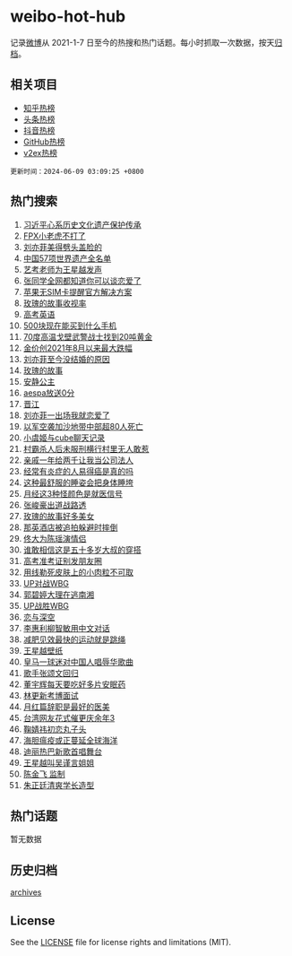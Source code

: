 # weibo-hot-hub

记录[微博](https://www.weibo.com)从 2021-1-7 日至今的热搜和热门话题。每小时抓取一次数据，按天[归档](archives)。

## 相关项目

- [知乎热榜](https://github.com/lonnyzhang423/zhihu-hot-hub)
- [头条热榜](https://github.com/lonnyzhang423/toutiao-hot-hub)
- [抖音热榜](https://github.com/lonnyzhang423/douyin-hot-hub)
- [GitHub热榜](https://github.com/lonnyzhang423/github-hot-hub)
- [v2ex热榜](https://github.com/lonnyzhang423/v2ex-hot-hub)


`更新时间：2024-06-09 03:09:25 +0800`

## 热门搜索

1. [习近平心系历史文化遗产保护传承](https://m.weibo.cn/search?containerid=100103type%3D1%26t%3D10%26q%3D%23%E4%B9%A0%E8%BF%91%E5%B9%B3%E5%BF%83%E7%B3%BB%E5%8E%86%E5%8F%B2%E6%96%87%E5%8C%96%E9%81%97%E4%BA%A7%E4%BF%9D%E6%8A%A4%E4%BC%A0%E6%89%BF%23&stream_entry_id=51&isnewpage=1&extparam=seat%3D1%26filter_type%3Drealtimehot%26cate%3D10103%26q%3D%2523%25E4%25B9%25A0%25E8%25BF%2591%25E5%25B9%25B3%25E5%25BF%2583%25E7%25B3%25BB%25E5%258E%2586%25E5%258F%25B2%25E6%2596%2587%25E5%258C%2596%25E9%2581%2597%25E4%25BA%25A7%25E4%25BF%259D%25E6%258A%25A4%25E4%25BC%25A0%25E6%2589%25BF%2523%26pos%3D0%26dgr%3D0%26stream_entry_id%3D51%26c_type%3D51%26display_time%3D1717873764%26pre_seqid%3D1717873764708017666166)
1. [FPX小老虎不打了](https://m.weibo.cn/search?containerid=100103type%3D1%26t%3D10%26q%3D%23FPX%E5%B0%8F%E8%80%81%E8%99%8E%E4%B8%8D%E6%89%93%E4%BA%86%23&stream_entry_id=31&isnewpage=1&extparam=seat%3D1%26flag%3D0%26filter_type%3Drealtimehot%26lcate%3D5001%26c_type%3D31%26pos%3D0%26cate%3D5001%26q%3D%2523FPX%25E5%25B0%258F%25E8%2580%2581%25E8%2599%258E%25E4%25B8%258D%25E6%2589%2593%25E4%25BA%2586%2523%26dgr%3D0%26stream_entry_id%3D31%26band_rank%3D1%26realpos%3D1%26display_time%3D1717873764%26pre_seqid%3D1717873764708017666166)
1. [刘亦菲美得劈头盖脸的](https://m.weibo.cn/search?containerid=100103type%3D1%26t%3D10%26q%3D%23%E5%88%98%E4%BA%A6%E8%8F%B2%E7%BE%8E%E5%BE%97%E5%8A%88%E5%A4%B4%E7%9B%96%E8%84%B8%E7%9A%84%23&stream_entry_id=31&isnewpage=1&extparam=seat%3D1%26flag%3D2%26filter_type%3Drealtimehot%26lcate%3D5001%26c_type%3D31%26pos%3D1%26cate%3D5001%26q%3D%2523%25E5%2588%2598%25E4%25BA%25A6%25E8%258F%25B2%25E7%25BE%258E%25E5%25BE%2597%25E5%258A%2588%25E5%25A4%25B4%25E7%259B%2596%25E8%2584%25B8%25E7%259A%2584%2523%26dgr%3D0%26stream_entry_id%3D31%26band_rank%3D2%26realpos%3D2%26display_time%3D1717873764%26pre_seqid%3D1717873764708017666166)
1. [中国57项世界遗产全名单](https://m.weibo.cn/search?containerid=100103type%3D1%26t%3D10%26q%3D%23%E4%B8%AD%E5%9B%BD57%E9%A1%B9%E4%B8%96%E7%95%8C%E9%81%97%E4%BA%A7%E5%85%A8%E5%90%8D%E5%8D%95%23&stream_entry_id=31&isnewpage=1&extparam=seat%3D1%26flag%3D0%26filter_type%3Drealtimehot%26lcate%3D5001%26c_type%3D31%26pos%3D2%26cate%3D5001%26q%3D%2523%25E4%25B8%25AD%25E5%259B%25BD57%25E9%25A1%25B9%25E4%25B8%2596%25E7%2595%258C%25E9%2581%2597%25E4%25BA%25A7%25E5%2585%25A8%25E5%2590%258D%25E5%258D%2595%2523%26dgr%3D0%26stream_entry_id%3D31%26band_rank%3D3%26realpos%3D3%26display_time%3D1717873764%26pre_seqid%3D1717873764708017666166)
1. [艺考老师为王星越发声](https://m.weibo.cn/search?containerid=100103type%3D1%26t%3D10%26q%3D%23%E8%89%BA%E8%80%83%E8%80%81%E5%B8%88%E4%B8%BA%E7%8E%8B%E6%98%9F%E8%B6%8A%E5%8F%91%E5%A3%B0%23&stream_entry_id=31&isnewpage=1&extparam=seat%3D1%26flag%3D2%26filter_type%3Drealtimehot%26lcate%3D5001%26c_type%3D31%26pos%3D3%26cate%3D5001%26q%3D%2523%25E8%2589%25BA%25E8%2580%2583%25E8%2580%2581%25E5%25B8%2588%25E4%25B8%25BA%25E7%258E%258B%25E6%2598%259F%25E8%25B6%258A%25E5%258F%2591%25E5%25A3%25B0%2523%26dgr%3D0%26stream_entry_id%3D31%26band_rank%3D4%26realpos%3D4%26display_time%3D1717873764%26pre_seqid%3D1717873764708017666166)
1. [张同学全网都知道你可以谈恋爱了](https://m.weibo.cn/search?containerid=100103type%3D1%26t%3D10%26q%3D%23%E5%BC%A0%E5%90%8C%E5%AD%A6%E5%85%A8%E7%BD%91%E9%83%BD%E7%9F%A5%E9%81%93%E4%BD%A0%E5%8F%AF%E4%BB%A5%E8%B0%88%E6%81%8B%E7%88%B1%E4%BA%86%23&stream_entry_id=31&isnewpage=1&extparam=seat%3D1%26flag%3D2%26filter_type%3Drealtimehot%26lcate%3D5001%26c_type%3D31%26pos%3D4%26cate%3D5001%26q%3D%2523%25E5%25BC%25A0%25E5%2590%258C%25E5%25AD%25A6%25E5%2585%25A8%25E7%25BD%2591%25E9%2583%25BD%25E7%259F%25A5%25E9%2581%2593%25E4%25BD%25A0%25E5%258F%25AF%25E4%25BB%25A5%25E8%25B0%2588%25E6%2581%258B%25E7%2588%25B1%25E4%25BA%2586%2523%26dgr%3D0%26stream_entry_id%3D31%26band_rank%3D5%26realpos%3D5%26display_time%3D1717873764%26pre_seqid%3D1717873764708017666166)
1. [苹果无SIM卡提醒官方解决方案](https://m.weibo.cn/search?containerid=100103type%3D1%26t%3D10%26q%3D%23%E8%8B%B9%E6%9E%9C%E6%97%A0SIM%E5%8D%A1%E6%8F%90%E9%86%92%E5%AE%98%E6%96%B9%E8%A7%A3%E5%86%B3%E6%96%B9%E6%A1%88%23&stream_entry_id=31&isnewpage=1&extparam=seat%3D1%26flag%3D2%26filter_type%3Drealtimehot%26lcate%3D5001%26c_type%3D31%26pos%3D5%26cate%3D5001%26q%3D%2523%25E8%258B%25B9%25E6%259E%259C%25E6%2597%25A0SIM%25E5%258D%25A1%25E6%258F%2590%25E9%2586%2592%25E5%25AE%2598%25E6%2596%25B9%25E8%25A7%25A3%25E5%2586%25B3%25E6%2596%25B9%25E6%25A1%2588%2523%26dgr%3D0%26stream_entry_id%3D31%26band_rank%3D6%26realpos%3D6%26display_time%3D1717873764%26pre_seqid%3D1717873764708017666166)
1. [玫瑰的故事收视率](https://m.weibo.cn/search?containerid=100103type%3D1%26t%3D10%26q%3D%23%E7%8E%AB%E7%91%B0%E7%9A%84%E6%95%85%E4%BA%8B%E6%94%B6%E8%A7%86%E7%8E%87%23&stream_entry_id=31&isnewpage=1&extparam=seat%3D1%26flag%3D2%26filter_type%3Drealtimehot%26lcate%3D5001%26c_type%3D31%26pos%3D6%26cate%3D5001%26q%3D%2523%25E7%258E%25AB%25E7%2591%25B0%25E7%259A%2584%25E6%2595%2585%25E4%25BA%258B%25E6%2594%25B6%25E8%25A7%2586%25E7%258E%2587%2523%26dgr%3D0%26stream_entry_id%3D31%26band_rank%3D7%26realpos%3D7%26display_time%3D1717873764%26pre_seqid%3D1717873764708017666166)
1. [高考英语](https://m.weibo.cn/search?containerid=100103type%3D1%26t%3D10%26q%3D%E9%AB%98%E8%80%83%E8%8B%B1%E8%AF%AD&stream_entry_id=31&isnewpage=1&extparam=seat%3D1%26flag%3D16%26filter_type%3Drealtimehot%26lcate%3D5001%26c_type%3D31%26pos%3D7%26cate%3D5001%26q%3D%25E9%25AB%2598%25E8%2580%2583%25E8%258B%25B1%25E8%25AF%25AD%26dgr%3D0%26stream_entry_id%3D31%26band_rank%3D8%26realpos%3D8%26display_time%3D1717873764%26pre_seqid%3D1717873764708017666166)
1. [500块现在能买到什么手机](https://m.weibo.cn/search?containerid=100103type%3D1%26t%3D10%26q%3D%23500%E5%9D%97%E7%8E%B0%E5%9C%A8%E8%83%BD%E4%B9%B0%E5%88%B0%E4%BB%80%E4%B9%88%E6%89%8B%E6%9C%BA%23&stream_entry_id=31&isnewpage=1&extparam=seat%3D1%26flag%3D1%26filter_type%3Drealtimehot%26lcate%3D5001%26c_type%3D31%26pos%3D8%26cate%3D5001%26q%3D%2523500%25E5%259D%2597%25E7%258E%25B0%25E5%259C%25A8%25E8%2583%25BD%25E4%25B9%25B0%25E5%2588%25B0%25E4%25BB%2580%25E4%25B9%2588%25E6%2589%258B%25E6%259C%25BA%2523%26dgr%3D0%26stream_entry_id%3D31%26band_rank%3D9%26realpos%3D9%26display_time%3D1717873764%26pre_seqid%3D1717873764708017666166)
1. [70度高温戈壁武警战士找到20吨黄金](https://m.weibo.cn/search?containerid=100103type%3D1%26t%3D10%26q%3D%2370%E5%BA%A6%E9%AB%98%E6%B8%A9%E6%88%88%E5%A3%81%E6%AD%A6%E8%AD%A6%E6%88%98%E5%A3%AB%E6%89%BE%E5%88%B020%E5%90%A8%E9%BB%84%E9%87%91%23&stream_entry_id=31&isnewpage=1&extparam=seat%3D1%26flag%3D32768%26filter_type%3Drealtimehot%26lcate%3D5001%26c_type%3D31%26pos%3D9%26cate%3D5001%26q%3D%252370%25E5%25BA%25A6%25E9%25AB%2598%25E6%25B8%25A9%25E6%2588%2588%25E5%25A3%2581%25E6%25AD%25A6%25E8%25AD%25A6%25E6%2588%2598%25E5%25A3%25AB%25E6%2589%25BE%25E5%2588%25B020%25E5%2590%25A8%25E9%25BB%2584%25E9%2587%2591%2523%26dgr%3D0%26stream_entry_id%3D31%26band_rank%3D10%26realpos%3D10%26display_time%3D1717873764%26pre_seqid%3D1717873764708017666166)
1. [金价创2021年8月以来最大跌幅](https://m.weibo.cn/search?containerid=100103type%3D1%26t%3D10%26q%3D%23%E9%87%91%E4%BB%B7%E5%88%9B2021%E5%B9%B48%E6%9C%88%E4%BB%A5%E6%9D%A5%E6%9C%80%E5%A4%A7%E8%B7%8C%E5%B9%85%23&stream_entry_id=31&isnewpage=1&extparam=seat%3D1%26flag%3D2%26filter_type%3Drealtimehot%26lcate%3D5001%26c_type%3D31%26pos%3D10%26cate%3D5001%26q%3D%2523%25E9%2587%2591%25E4%25BB%25B7%25E5%2588%259B2021%25E5%25B9%25B48%25E6%259C%2588%25E4%25BB%25A5%25E6%259D%25A5%25E6%259C%2580%25E5%25A4%25A7%25E8%25B7%258C%25E5%25B9%2585%2523%26dgr%3D0%26stream_entry_id%3D31%26band_rank%3D11%26realpos%3D11%26display_time%3D1717873764%26pre_seqid%3D1717873764708017666166)
1. [刘亦菲至今没结婚的原因](https://m.weibo.cn/search?containerid=100103type%3D1%26t%3D10%26q%3D%23%E5%88%98%E4%BA%A6%E8%8F%B2%E8%87%B3%E4%BB%8A%E6%B2%A1%E7%BB%93%E5%A9%9A%E7%9A%84%E5%8E%9F%E5%9B%A0%23&stream_entry_id=31&isnewpage=1&extparam=seat%3D1%26flag%3D2%26filter_type%3Drealtimehot%26lcate%3D5001%26c_type%3D31%26pos%3D11%26cate%3D5001%26q%3D%2523%25E5%2588%2598%25E4%25BA%25A6%25E8%258F%25B2%25E8%2587%25B3%25E4%25BB%258A%25E6%25B2%25A1%25E7%25BB%2593%25E5%25A9%259A%25E7%259A%2584%25E5%258E%259F%25E5%259B%25A0%2523%26dgr%3D0%26stream_entry_id%3D31%26band_rank%3D12%26realpos%3D12%26display_time%3D1717873764%26pre_seqid%3D1717873764708017666166)
1. [玫瑰的故事](https://m.weibo.cn/search?containerid=100103type%3D1%26t%3D10%26q%3D%E7%8E%AB%E7%91%B0%E7%9A%84%E6%95%85%E4%BA%8B&stream_entry_id=31&isnewpage=1&extparam=seat%3D1%26flag%3D0%26filter_type%3Drealtimehot%26lcate%3D5001%26c_type%3D31%26pos%3D12%26cate%3D5001%26q%3D%25E7%258E%25AB%25E7%2591%25B0%25E7%259A%2584%25E6%2595%2585%25E4%25BA%258B%26dgr%3D0%26stream_entry_id%3D31%26band_rank%3D13%26realpos%3D13%26display_time%3D1717873764%26pre_seqid%3D1717873764708017666166)
1. [安静公主](https://m.weibo.cn/search?containerid=100103type%3D1%26t%3D10%26q%3D%E5%AE%89%E9%9D%99%E5%85%AC%E4%B8%BB&stream_entry_id=31&isnewpage=1&extparam=seat%3D1%26flag%3D2%26filter_type%3Drealtimehot%26lcate%3D5001%26c_type%3D31%26pos%3D13%26cate%3D5001%26q%3D%25E5%25AE%2589%25E9%259D%2599%25E5%2585%25AC%25E4%25B8%25BB%26dgr%3D0%26stream_entry_id%3D31%26band_rank%3D14%26realpos%3D14%26display_time%3D1717873764%26pre_seqid%3D1717873764708017666166)
1. [aespa放送0分](https://m.weibo.cn/search?containerid=100103type%3D1%26t%3D10%26q%3Daespa%E6%94%BE%E9%80%810%E5%88%86&stream_entry_id=31&isnewpage=1&extparam=seat%3D1%26flag%3D0%26filter_type%3Drealtimehot%26lcate%3D5001%26c_type%3D31%26pos%3D14%26cate%3D5001%26q%3Daespa%25E6%2594%25BE%25E9%2580%25810%25E5%2588%2586%26dgr%3D0%26stream_entry_id%3D31%26band_rank%3D15%26realpos%3D15%26display_time%3D1717873764%26pre_seqid%3D1717873764708017666166)
1. [晋江](https://m.weibo.cn/search?containerid=100103type%3D1%26t%3D10%26q%3D%E6%99%8B%E6%B1%9F&stream_entry_id=31&isnewpage=1&extparam=seat%3D1%26flag%3D0%26filter_type%3Drealtimehot%26lcate%3D5001%26c_type%3D31%26pos%3D15%26cate%3D5001%26q%3D%25E6%2599%258B%25E6%25B1%259F%26dgr%3D0%26stream_entry_id%3D31%26band_rank%3D16%26realpos%3D16%26display_time%3D1717873764%26pre_seqid%3D1717873764708017666166)
1. [刘亦菲一出场我就恋爱了](https://m.weibo.cn/search?containerid=100103type%3D1%26t%3D10%26q%3D%23%E5%88%98%E4%BA%A6%E8%8F%B2%E4%B8%80%E5%87%BA%E5%9C%BA%E6%88%91%E5%B0%B1%E6%81%8B%E7%88%B1%E4%BA%86%23&stream_entry_id=31&isnewpage=1&extparam=seat%3D1%26flag%3D0%26filter_type%3Drealtimehot%26lcate%3D5001%26c_type%3D31%26pos%3D16%26cate%3D5001%26q%3D%2523%25E5%2588%2598%25E4%25BA%25A6%25E8%258F%25B2%25E4%25B8%2580%25E5%2587%25BA%25E5%259C%25BA%25E6%2588%2591%25E5%25B0%25B1%25E6%2581%258B%25E7%2588%25B1%25E4%25BA%2586%2523%26dgr%3D0%26stream_entry_id%3D31%26band_rank%3D17%26realpos%3D17%26display_time%3D1717873764%26pre_seqid%3D1717873764708017666166)
1. [以军空袭加沙地带中部超80人死亡](https://m.weibo.cn/search?containerid=100103type%3D1%26t%3D10%26q%3D%23%E4%BB%A5%E5%86%9B%E7%A9%BA%E8%A2%AD%E5%8A%A0%E6%B2%99%E5%9C%B0%E5%B8%A6%E4%B8%AD%E9%83%A8%E8%B6%8580%E4%BA%BA%E6%AD%BB%E4%BA%A1%23&stream_entry_id=31&isnewpage=1&extparam=seat%3D1%26flag%3D0%26filter_type%3Drealtimehot%26lcate%3D5001%26c_type%3D31%26pos%3D17%26cate%3D5001%26q%3D%2523%25E4%25BB%25A5%25E5%2586%259B%25E7%25A9%25BA%25E8%25A2%25AD%25E5%258A%25A0%25E6%25B2%2599%25E5%259C%25B0%25E5%25B8%25A6%25E4%25B8%25AD%25E9%2583%25A8%25E8%25B6%258580%25E4%25BA%25BA%25E6%25AD%25BB%25E4%25BA%25A1%2523%26dgr%3D0%26stream_entry_id%3D31%26band_rank%3D18%26realpos%3D18%26display_time%3D1717873764%26pre_seqid%3D1717873764708017666166)
1. [小虞姬与cube聊天记录](https://m.weibo.cn/search?containerid=100103type%3D1%26t%3D10%26q%3D%23%E5%B0%8F%E8%99%9E%E5%A7%AC%E4%B8%8Ecube%E8%81%8A%E5%A4%A9%E8%AE%B0%E5%BD%95%23&stream_entry_id=31&isnewpage=1&extparam=seat%3D1%26flag%3D0%26filter_type%3Drealtimehot%26lcate%3D5001%26c_type%3D31%26pos%3D18%26cate%3D5001%26q%3D%2523%25E5%25B0%258F%25E8%2599%259E%25E5%25A7%25AC%25E4%25B8%258Ecube%25E8%2581%258A%25E5%25A4%25A9%25E8%25AE%25B0%25E5%25BD%2595%2523%26dgr%3D0%26stream_entry_id%3D31%26band_rank%3D19%26realpos%3D19%26display_time%3D1717873764%26pre_seqid%3D1717873764708017666166)
1. [村霸杀人后未服刑横行村里无人敢惹](https://m.weibo.cn/search?containerid=100103type%3D1%26t%3D10%26q%3D%23%E6%9D%91%E9%9C%B8%E6%9D%80%E4%BA%BA%E5%90%8E%E6%9C%AA%E6%9C%8D%E5%88%91%E6%A8%AA%E8%A1%8C%E6%9D%91%E9%87%8C%E6%97%A0%E4%BA%BA%E6%95%A2%E6%83%B9%23&stream_entry_id=31&isnewpage=1&extparam=seat%3D1%26flag%3D0%26filter_type%3Drealtimehot%26lcate%3D5001%26c_type%3D31%26pos%3D19%26cate%3D5001%26q%3D%2523%25E6%259D%2591%25E9%259C%25B8%25E6%259D%2580%25E4%25BA%25BA%25E5%2590%258E%25E6%259C%25AA%25E6%259C%258D%25E5%2588%2591%25E6%25A8%25AA%25E8%25A1%258C%25E6%259D%2591%25E9%2587%258C%25E6%2597%25A0%25E4%25BA%25BA%25E6%2595%25A2%25E6%2583%25B9%2523%26dgr%3D0%26stream_entry_id%3D31%26band_rank%3D20%26realpos%3D20%26display_time%3D1717873764%26pre_seqid%3D1717873764708017666166)
1. [亲戚一年给两千让我当公司法人](https://m.weibo.cn/search?containerid=100103type%3D1%26t%3D10%26q%3D%23%E4%BA%B2%E6%88%9A%E4%B8%80%E5%B9%B4%E7%BB%99%E4%B8%A4%E5%8D%83%E8%AE%A9%E6%88%91%E5%BD%93%E5%85%AC%E5%8F%B8%E6%B3%95%E4%BA%BA%23&stream_entry_id=31&isnewpage=1&extparam=seat%3D1%26flag%3D0%26filter_type%3Drealtimehot%26lcate%3D5001%26c_type%3D31%26pos%3D20%26cate%3D5001%26q%3D%2523%25E4%25BA%25B2%25E6%2588%259A%25E4%25B8%2580%25E5%25B9%25B4%25E7%25BB%2599%25E4%25B8%25A4%25E5%258D%2583%25E8%25AE%25A9%25E6%2588%2591%25E5%25BD%2593%25E5%2585%25AC%25E5%258F%25B8%25E6%25B3%2595%25E4%25BA%25BA%2523%26dgr%3D0%26stream_entry_id%3D31%26band_rank%3D21%26realpos%3D21%26display_time%3D1717873764%26pre_seqid%3D1717873764708017666166)
1. [经常有炎症的人易得癌是真的吗](https://m.weibo.cn/search?containerid=100103type%3D1%26t%3D10%26q%3D%23%E7%BB%8F%E5%B8%B8%E6%9C%89%E7%82%8E%E7%97%87%E7%9A%84%E4%BA%BA%E6%98%93%E5%BE%97%E7%99%8C%E6%98%AF%E7%9C%9F%E7%9A%84%E5%90%97%23&stream_entry_id=31&isnewpage=1&extparam=seat%3D1%26flag%3D0%26filter_type%3Drealtimehot%26lcate%3D5001%26c_type%3D31%26pos%3D21%26cate%3D5001%26q%3D%2523%25E7%25BB%258F%25E5%25B8%25B8%25E6%259C%2589%25E7%2582%258E%25E7%2597%2587%25E7%259A%2584%25E4%25BA%25BA%25E6%2598%2593%25E5%25BE%2597%25E7%2599%258C%25E6%2598%25AF%25E7%259C%259F%25E7%259A%2584%25E5%2590%2597%2523%26dgr%3D0%26stream_entry_id%3D31%26band_rank%3D22%26realpos%3D22%26display_time%3D1717873764%26pre_seqid%3D1717873764708017666166)
1. [这种最舒服的睡姿会把身体睡垮](https://m.weibo.cn/search?containerid=100103type%3D1%26t%3D10%26q%3D%23%E8%BF%99%E7%A7%8D%E6%9C%80%E8%88%92%E6%9C%8D%E7%9A%84%E7%9D%A1%E5%A7%BF%E4%BC%9A%E6%8A%8A%E8%BA%AB%E4%BD%93%E7%9D%A1%E5%9E%AE%23&stream_entry_id=31&isnewpage=1&extparam=seat%3D1%26flag%3D0%26filter_type%3Drealtimehot%26lcate%3D5001%26c_type%3D31%26pos%3D22%26cate%3D5001%26q%3D%2523%25E8%25BF%2599%25E7%25A7%258D%25E6%259C%2580%25E8%2588%2592%25E6%259C%258D%25E7%259A%2584%25E7%259D%25A1%25E5%25A7%25BF%25E4%25BC%259A%25E6%258A%258A%25E8%25BA%25AB%25E4%25BD%2593%25E7%259D%25A1%25E5%259E%25AE%2523%26dgr%3D0%26stream_entry_id%3D31%26band_rank%3D23%26realpos%3D23%26display_time%3D1717873764%26pre_seqid%3D1717873764708017666166)
1. [月经这3种怪颜色是就医信号](https://m.weibo.cn/search?containerid=100103type%3D1%26t%3D10%26q%3D%23%E6%9C%88%E7%BB%8F%E8%BF%993%E7%A7%8D%E6%80%AA%E9%A2%9C%E8%89%B2%E6%98%AF%E5%B0%B1%E5%8C%BB%E4%BF%A1%E5%8F%B7%23&stream_entry_id=31&isnewpage=1&extparam=seat%3D1%26flag%3D0%26filter_type%3Drealtimehot%26lcate%3D5001%26c_type%3D31%26pos%3D23%26cate%3D5001%26q%3D%2523%25E6%259C%2588%25E7%25BB%258F%25E8%25BF%25993%25E7%25A7%258D%25E6%2580%25AA%25E9%25A2%259C%25E8%2589%25B2%25E6%2598%25AF%25E5%25B0%25B1%25E5%258C%25BB%25E4%25BF%25A1%25E5%258F%25B7%2523%26dgr%3D0%26stream_entry_id%3D31%26band_rank%3D24%26realpos%3D24%26display_time%3D1717873764%26pre_seqid%3D1717873764708017666166)
1. [张峻豪出道战路透](https://m.weibo.cn/search?containerid=100103type%3D1%26t%3D10%26q%3D%23%E5%BC%A0%E5%B3%BB%E8%B1%AA%E5%87%BA%E9%81%93%E6%88%98%E8%B7%AF%E9%80%8F%23&stream_entry_id=31&isnewpage=1&extparam=seat%3D1%26flag%3D0%26filter_type%3Drealtimehot%26lcate%3D5001%26c_type%3D31%26pos%3D24%26cate%3D5001%26q%3D%2523%25E5%25BC%25A0%25E5%25B3%25BB%25E8%25B1%25AA%25E5%2587%25BA%25E9%2581%2593%25E6%2588%2598%25E8%25B7%25AF%25E9%2580%258F%2523%26dgr%3D0%26stream_entry_id%3D31%26band_rank%3D25%26realpos%3D25%26display_time%3D1717873764%26pre_seqid%3D1717873764708017666166)
1. [玫瑰的故事好多美女](https://m.weibo.cn/search?containerid=100103type%3D1%26t%3D10%26q%3D%E7%8E%AB%E7%91%B0%E7%9A%84%E6%95%85%E4%BA%8B%E5%A5%BD%E5%A4%9A%E7%BE%8E%E5%A5%B3&stream_entry_id=31&isnewpage=1&extparam=seat%3D1%26flag%3D0%26filter_type%3Drealtimehot%26lcate%3D5001%26c_type%3D31%26pos%3D25%26cate%3D5001%26q%3D%25E7%258E%25AB%25E7%2591%25B0%25E7%259A%2584%25E6%2595%2585%25E4%25BA%258B%25E5%25A5%25BD%25E5%25A4%259A%25E7%25BE%258E%25E5%25A5%25B3%26dgr%3D0%26stream_entry_id%3D31%26band_rank%3D26%26realpos%3D26%26display_time%3D1717873764%26pre_seqid%3D1717873764708017666166)
1. [那英酒店被追拍躲避时摔倒](https://m.weibo.cn/search?containerid=100103type%3D1%26t%3D10%26q%3D%23%E9%82%A3%E8%8B%B1%E9%85%92%E5%BA%97%E8%A2%AB%E8%BF%BD%E6%8B%8D%E8%BA%B2%E9%81%BF%E6%97%B6%E6%91%94%E5%80%92%23&stream_entry_id=31&isnewpage=1&extparam=seat%3D1%26flag%3D0%26filter_type%3Drealtimehot%26lcate%3D5001%26c_type%3D31%26pos%3D26%26cate%3D5001%26q%3D%2523%25E9%2582%25A3%25E8%258B%25B1%25E9%2585%2592%25E5%25BA%2597%25E8%25A2%25AB%25E8%25BF%25BD%25E6%258B%258D%25E8%25BA%25B2%25E9%2581%25BF%25E6%2597%25B6%25E6%2591%2594%25E5%2580%2592%2523%26dgr%3D0%26stream_entry_id%3D31%26band_rank%3D27%26realpos%3D27%26display_time%3D1717873764%26pre_seqid%3D1717873764708017666166)
1. [佟大为陈瑶演情侣](https://m.weibo.cn/search?containerid=100103type%3D1%26t%3D10%26q%3D%23%E4%BD%9F%E5%A4%A7%E4%B8%BA%E9%99%88%E7%91%B6%E6%BC%94%E6%83%85%E4%BE%A3%23&stream_entry_id=31&isnewpage=1&extparam=seat%3D1%26flag%3D0%26filter_type%3Drealtimehot%26lcate%3D5001%26c_type%3D31%26pos%3D27%26cate%3D5001%26q%3D%2523%25E4%25BD%259F%25E5%25A4%25A7%25E4%25B8%25BA%25E9%2599%2588%25E7%2591%25B6%25E6%25BC%2594%25E6%2583%2585%25E4%25BE%25A3%2523%26dgr%3D0%26stream_entry_id%3D31%26band_rank%3D28%26realpos%3D28%26display_time%3D1717873764%26pre_seqid%3D1717873764708017666166)
1. [谁敢相信这是五十多岁大叔的穿搭](https://m.weibo.cn/search?containerid=100103type%3D1%26t%3D10%26q%3D%23%E8%B0%81%E6%95%A2%E7%9B%B8%E4%BF%A1%E8%BF%99%E6%98%AF%E4%BA%94%E5%8D%81%E5%A4%9A%E5%B2%81%E5%A4%A7%E5%8F%94%E7%9A%84%E7%A9%BF%E6%90%AD%23&stream_entry_id=31&isnewpage=1&extparam=seat%3D1%26flag%3D1%26filter_type%3Drealtimehot%26lcate%3D5001%26c_type%3D31%26pos%3D28%26cate%3D5001%26q%3D%2523%25E8%25B0%2581%25E6%2595%25A2%25E7%259B%25B8%25E4%25BF%25A1%25E8%25BF%2599%25E6%2598%25AF%25E4%25BA%2594%25E5%258D%2581%25E5%25A4%259A%25E5%25B2%2581%25E5%25A4%25A7%25E5%258F%2594%25E7%259A%2584%25E7%25A9%25BF%25E6%2590%25AD%2523%26dgr%3D0%26stream_entry_id%3D31%26band_rank%3D29%26realpos%3D29%26display_time%3D1717873764%26pre_seqid%3D1717873764708017666166)
1. [高考准考证别发朋友圈](https://m.weibo.cn/search?containerid=100103type%3D1%26t%3D10%26q%3D%23%E9%AB%98%E8%80%83%E5%87%86%E8%80%83%E8%AF%81%E5%88%AB%E5%8F%91%E6%9C%8B%E5%8F%8B%E5%9C%88%23&stream_entry_id=31&isnewpage=1&extparam=seat%3D1%26flag%3D0%26filter_type%3Drealtimehot%26lcate%3D5001%26c_type%3D31%26pos%3D29%26cate%3D5001%26q%3D%2523%25E9%25AB%2598%25E8%2580%2583%25E5%2587%2586%25E8%2580%2583%25E8%25AF%2581%25E5%2588%25AB%25E5%258F%2591%25E6%259C%258B%25E5%258F%258B%25E5%259C%2588%2523%26dgr%3D0%26stream_entry_id%3D31%26band_rank%3D30%26realpos%3D30%26display_time%3D1717873764%26pre_seqid%3D1717873764708017666166)
1. [用线勒死皮肤上的小肉粒不可取](https://m.weibo.cn/search?containerid=100103type%3D1%26t%3D10%26q%3D%23%E7%94%A8%E7%BA%BF%E5%8B%92%E6%AD%BB%E7%9A%AE%E8%82%A4%E4%B8%8A%E7%9A%84%E5%B0%8F%E8%82%89%E7%B2%92%E4%B8%8D%E5%8F%AF%E5%8F%96%23&stream_entry_id=31&isnewpage=1&extparam=seat%3D1%26flag%3D0%26filter_type%3Drealtimehot%26lcate%3D5001%26c_type%3D31%26pos%3D30%26cate%3D5001%26q%3D%2523%25E7%2594%25A8%25E7%25BA%25BF%25E5%258B%2592%25E6%25AD%25BB%25E7%259A%25AE%25E8%2582%25A4%25E4%25B8%258A%25E7%259A%2584%25E5%25B0%258F%25E8%2582%2589%25E7%25B2%2592%25E4%25B8%258D%25E5%258F%25AF%25E5%258F%2596%2523%26dgr%3D0%26stream_entry_id%3D31%26band_rank%3D31%26realpos%3D31%26display_time%3D1717873764%26pre_seqid%3D1717873764708017666166)
1. [UP对战WBG](https://m.weibo.cn/search?containerid=100103type%3D1%26t%3D10%26q%3D%23UP%E5%AF%B9%E6%88%98WBG%23&stream_entry_id=31&isnewpage=1&extparam=seat%3D1%26flag%3D0%26filter_type%3Drealtimehot%26lcate%3D5001%26c_type%3D31%26pos%3D31%26cate%3D5001%26q%3D%2523UP%25E5%25AF%25B9%25E6%2588%2598WBG%2523%26dgr%3D0%26stream_entry_id%3D31%26band_rank%3D32%26realpos%3D32%26display_time%3D1717873764%26pre_seqid%3D1717873764708017666166)
1. [郭碧婷大理在逃南湘](https://m.weibo.cn/search?containerid=100103type%3D1%26t%3D10%26q%3D%23%E9%83%AD%E7%A2%A7%E5%A9%B7%E5%A4%A7%E7%90%86%E5%9C%A8%E9%80%83%E5%8D%97%E6%B9%98%23&stream_entry_id=31&isnewpage=1&extparam=seat%3D1%26flag%3D0%26filter_type%3Drealtimehot%26lcate%3D5001%26c_type%3D31%26pos%3D32%26cate%3D5001%26q%3D%2523%25E9%2583%25AD%25E7%25A2%25A7%25E5%25A9%25B7%25E5%25A4%25A7%25E7%2590%2586%25E5%259C%25A8%25E9%2580%2583%25E5%258D%2597%25E6%25B9%2598%2523%26dgr%3D0%26stream_entry_id%3D31%26band_rank%3D33%26realpos%3D33%26display_time%3D1717873764%26pre_seqid%3D1717873764708017666166)
1. [UP战胜WBG](https://m.weibo.cn/search?containerid=100103type%3D1%26t%3D10%26q%3D%23UP%E6%88%98%E8%83%9CWBG%23&stream_entry_id=31&isnewpage=1&extparam=seat%3D1%26flag%3D0%26filter_type%3Drealtimehot%26lcate%3D5001%26c_type%3D31%26pos%3D33%26cate%3D5001%26q%3D%2523UP%25E6%2588%2598%25E8%2583%259CWBG%2523%26dgr%3D0%26stream_entry_id%3D31%26band_rank%3D34%26realpos%3D34%26display_time%3D1717873764%26pre_seqid%3D1717873764708017666166)
1. [恋与深空](https://m.weibo.cn/search?containerid=100103type%3D1%26t%3D10%26q%3D%E6%81%8B%E4%B8%8E%E6%B7%B1%E7%A9%BA&stream_entry_id=31&isnewpage=1&extparam=seat%3D1%26flag%3D0%26filter_type%3Drealtimehot%26lcate%3D5001%26c_type%3D31%26pos%3D34%26cate%3D5001%26q%3D%25E6%2581%258B%25E4%25B8%258E%25E6%25B7%25B1%25E7%25A9%25BA%26dgr%3D0%26stream_entry_id%3D31%26band_rank%3D35%26realpos%3D35%26display_time%3D1717873764%26pre_seqid%3D1717873764708017666166)
1. [李惠利柳智敏用中文对话](https://m.weibo.cn/search?containerid=100103type%3D1%26t%3D10%26q%3D%23%E6%9D%8E%E6%83%A0%E5%88%A9%E6%9F%B3%E6%99%BA%E6%95%8F%E7%94%A8%E4%B8%AD%E6%96%87%E5%AF%B9%E8%AF%9D%23&stream_entry_id=31&isnewpage=1&extparam=seat%3D1%26flag%3D0%26filter_type%3Drealtimehot%26lcate%3D5001%26c_type%3D31%26pos%3D35%26cate%3D5001%26q%3D%2523%25E6%259D%258E%25E6%2583%25A0%25E5%2588%25A9%25E6%259F%25B3%25E6%2599%25BA%25E6%2595%258F%25E7%2594%25A8%25E4%25B8%25AD%25E6%2596%2587%25E5%25AF%25B9%25E8%25AF%259D%2523%26dgr%3D0%26stream_entry_id%3D31%26band_rank%3D36%26realpos%3D36%26display_time%3D1717873764%26pre_seqid%3D1717873764708017666166)
1. [减肥见效最快的运动就是跳绳](https://m.weibo.cn/search?containerid=100103type%3D1%26t%3D10%26q%3D%23%E5%87%8F%E8%82%A5%E8%A7%81%E6%95%88%E6%9C%80%E5%BF%AB%E7%9A%84%E8%BF%90%E5%8A%A8%E5%B0%B1%E6%98%AF%E8%B7%B3%E7%BB%B3%23&stream_entry_id=31&isnewpage=1&extparam=seat%3D1%26flag%3D0%26filter_type%3Drealtimehot%26lcate%3D5001%26c_type%3D31%26pos%3D36%26cate%3D5001%26q%3D%2523%25E5%2587%258F%25E8%2582%25A5%25E8%25A7%2581%25E6%2595%2588%25E6%259C%2580%25E5%25BF%25AB%25E7%259A%2584%25E8%25BF%2590%25E5%258A%25A8%25E5%25B0%25B1%25E6%2598%25AF%25E8%25B7%25B3%25E7%25BB%25B3%2523%26dgr%3D0%26stream_entry_id%3D31%26band_rank%3D37%26realpos%3D37%26display_time%3D1717873764%26pre_seqid%3D1717873764708017666166)
1. [王星越壁纸](https://m.weibo.cn/search?containerid=100103type%3D1%26t%3D10%26q%3D%E7%8E%8B%E6%98%9F%E8%B6%8A%E5%A3%81%E7%BA%B8&stream_entry_id=31&isnewpage=1&extparam=seat%3D1%26flag%3D0%26filter_type%3Drealtimehot%26lcate%3D5001%26c_type%3D31%26pos%3D37%26cate%3D5001%26q%3D%25E7%258E%258B%25E6%2598%259F%25E8%25B6%258A%25E5%25A3%2581%25E7%25BA%25B8%26dgr%3D0%26stream_entry_id%3D31%26band_rank%3D38%26realpos%3D38%26display_time%3D1717873764%26pre_seqid%3D1717873764708017666166)
1. [皇马一球迷对中国人唱辱华歌曲](https://m.weibo.cn/search?containerid=100103type%3D1%26t%3D10%26q%3D%23%E7%9A%87%E9%A9%AC%E4%B8%80%E7%90%83%E8%BF%B7%E5%AF%B9%E4%B8%AD%E5%9B%BD%E4%BA%BA%E5%94%B1%E8%BE%B1%E5%8D%8E%E6%AD%8C%E6%9B%B2%23&stream_entry_id=31&isnewpage=1&extparam=seat%3D1%26flag%3D0%26filter_type%3Drealtimehot%26lcate%3D5001%26c_type%3D31%26pos%3D38%26cate%3D5001%26q%3D%2523%25E7%259A%2587%25E9%25A9%25AC%25E4%25B8%2580%25E7%2590%2583%25E8%25BF%25B7%25E5%25AF%25B9%25E4%25B8%25AD%25E5%259B%25BD%25E4%25BA%25BA%25E5%2594%25B1%25E8%25BE%25B1%25E5%258D%258E%25E6%25AD%258C%25E6%259B%25B2%2523%26dgr%3D0%26stream_entry_id%3D31%26band_rank%3D39%26realpos%3D39%26display_time%3D1717873764%26pre_seqid%3D1717873764708017666166)
1. [歌手张颂文回归](https://m.weibo.cn/search?containerid=100103type%3D1%26t%3D10%26q%3D%23%E6%AD%8C%E6%89%8B%E5%BC%A0%E9%A2%82%E6%96%87%E5%9B%9E%E5%BD%92%23&stream_entry_id=31&isnewpage=1&extparam=seat%3D1%26flag%3D0%26filter_type%3Drealtimehot%26lcate%3D5001%26c_type%3D31%26pos%3D39%26cate%3D5001%26q%3D%2523%25E6%25AD%258C%25E6%2589%258B%25E5%25BC%25A0%25E9%25A2%2582%25E6%2596%2587%25E5%259B%259E%25E5%25BD%2592%2523%26dgr%3D0%26stream_entry_id%3D31%26band_rank%3D40%26realpos%3D40%26display_time%3D1717873764%26pre_seqid%3D1717873764708017666166)
1. [董宇辉每天要吃好多片安眠药](https://m.weibo.cn/search?containerid=100103type%3D1%26t%3D10%26q%3D%23%E8%91%A3%E5%AE%87%E8%BE%89%E6%AF%8F%E5%A4%A9%E8%A6%81%E5%90%83%E5%A5%BD%E5%A4%9A%E7%89%87%E5%AE%89%E7%9C%A0%E8%8D%AF%23&stream_entry_id=31&isnewpage=1&extparam=seat%3D1%26flag%3D0%26filter_type%3Drealtimehot%26lcate%3D5001%26c_type%3D31%26pos%3D40%26cate%3D5001%26q%3D%2523%25E8%2591%25A3%25E5%25AE%2587%25E8%25BE%2589%25E6%25AF%258F%25E5%25A4%25A9%25E8%25A6%2581%25E5%2590%2583%25E5%25A5%25BD%25E5%25A4%259A%25E7%2589%2587%25E5%25AE%2589%25E7%259C%25A0%25E8%258D%25AF%2523%26dgr%3D0%26stream_entry_id%3D31%26band_rank%3D41%26realpos%3D41%26display_time%3D1717873764%26pre_seqid%3D1717873764708017666166)
1. [林更新考博面试](https://m.weibo.cn/search?containerid=100103type%3D1%26t%3D10%26q%3D%23%E6%9E%97%E6%9B%B4%E6%96%B0%E8%80%83%E5%8D%9A%E9%9D%A2%E8%AF%95%23&stream_entry_id=31&isnewpage=1&extparam=seat%3D1%26flag%3D0%26filter_type%3Drealtimehot%26lcate%3D5001%26c_type%3D31%26pos%3D41%26cate%3D5001%26q%3D%2523%25E6%259E%2597%25E6%259B%25B4%25E6%2596%25B0%25E8%2580%2583%25E5%258D%259A%25E9%259D%25A2%25E8%25AF%2595%2523%26dgr%3D0%26stream_entry_id%3D31%26band_rank%3D42%26realpos%3D42%26display_time%3D1717873764%26pre_seqid%3D1717873764708017666166)
1. [月红篇辞职是最好的医美](https://m.weibo.cn/search?containerid=100103type%3D1%26t%3D10%26q%3D%23%E6%9C%88%E7%BA%A2%E7%AF%87%E8%BE%9E%E8%81%8C%E6%98%AF%E6%9C%80%E5%A5%BD%E7%9A%84%E5%8C%BB%E7%BE%8E%23&stream_entry_id=31&isnewpage=1&extparam=seat%3D1%26flag%3D0%26filter_type%3Drealtimehot%26lcate%3D5001%26c_type%3D31%26pos%3D42%26cate%3D5001%26q%3D%2523%25E6%259C%2588%25E7%25BA%25A2%25E7%25AF%2587%25E8%25BE%259E%25E8%2581%258C%25E6%2598%25AF%25E6%259C%2580%25E5%25A5%25BD%25E7%259A%2584%25E5%258C%25BB%25E7%25BE%258E%2523%26dgr%3D0%26stream_entry_id%3D31%26band_rank%3D43%26realpos%3D43%26display_time%3D1717873764%26pre_seqid%3D1717873764708017666166)
1. [台湾网友花式催更庆余年3](https://m.weibo.cn/search?containerid=100103type%3D1%26t%3D10%26q%3D%23%E5%8F%B0%E6%B9%BE%E7%BD%91%E5%8F%8B%E8%8A%B1%E5%BC%8F%E5%82%AC%E6%9B%B4%E5%BA%86%E4%BD%99%E5%B9%B43%23&stream_entry_id=31&isnewpage=1&extparam=seat%3D1%26flag%3D0%26filter_type%3Drealtimehot%26lcate%3D5001%26c_type%3D31%26pos%3D43%26cate%3D5001%26q%3D%2523%25E5%258F%25B0%25E6%25B9%25BE%25E7%25BD%2591%25E5%258F%258B%25E8%258A%25B1%25E5%25BC%258F%25E5%2582%25AC%25E6%259B%25B4%25E5%25BA%2586%25E4%25BD%2599%25E5%25B9%25B43%2523%26dgr%3D0%26stream_entry_id%3D31%26band_rank%3D44%26realpos%3D44%26display_time%3D1717873764%26pre_seqid%3D1717873764708017666166)
1. [鞠婧祎初恋丸子头](https://m.weibo.cn/search?containerid=100103type%3D1%26t%3D10%26q%3D%23%E9%9E%A0%E5%A9%A7%E7%A5%8E%E5%88%9D%E6%81%8B%E4%B8%B8%E5%AD%90%E5%A4%B4%23&stream_entry_id=31&isnewpage=1&extparam=seat%3D1%26flag%3D0%26filter_type%3Drealtimehot%26lcate%3D5001%26c_type%3D31%26pos%3D44%26cate%3D5001%26q%3D%2523%25E9%259E%25A0%25E5%25A9%25A7%25E7%25A5%258E%25E5%2588%259D%25E6%2581%258B%25E4%25B8%25B8%25E5%25AD%2590%25E5%25A4%25B4%2523%26dgr%3D0%26stream_entry_id%3D31%26band_rank%3D45%26realpos%3D45%26display_time%3D1717873764%26pre_seqid%3D1717873764708017666166)
1. [海胆瘟疫或正蔓延全球海洋](https://m.weibo.cn/search?containerid=100103type%3D1%26t%3D10%26q%3D%23%E6%B5%B7%E8%83%86%E7%98%9F%E7%96%AB%E6%88%96%E6%AD%A3%E8%94%93%E5%BB%B6%E5%85%A8%E7%90%83%E6%B5%B7%E6%B4%8B%23&stream_entry_id=31&isnewpage=1&extparam=seat%3D1%26flag%3D0%26filter_type%3Drealtimehot%26lcate%3D5001%26c_type%3D31%26pos%3D45%26cate%3D5001%26q%3D%2523%25E6%25B5%25B7%25E8%2583%2586%25E7%2598%259F%25E7%2596%25AB%25E6%2588%2596%25E6%25AD%25A3%25E8%2594%2593%25E5%25BB%25B6%25E5%2585%25A8%25E7%2590%2583%25E6%25B5%25B7%25E6%25B4%258B%2523%26dgr%3D0%26stream_entry_id%3D31%26band_rank%3D46%26realpos%3D46%26display_time%3D1717873764%26pre_seqid%3D1717873764708017666166)
1. [迪丽热巴新歌首唱舞台](https://m.weibo.cn/search?containerid=100103type%3D1%26t%3D10%26q%3D%23%E8%BF%AA%E4%B8%BD%E7%83%AD%E5%B7%B4%E6%96%B0%E6%AD%8C%E9%A6%96%E5%94%B1%E8%88%9E%E5%8F%B0%23&stream_entry_id=31&isnewpage=1&extparam=seat%3D1%26flag%3D0%26filter_type%3Drealtimehot%26lcate%3D5001%26c_type%3D31%26pos%3D46%26cate%3D5001%26q%3D%2523%25E8%25BF%25AA%25E4%25B8%25BD%25E7%2583%25AD%25E5%25B7%25B4%25E6%2596%25B0%25E6%25AD%258C%25E9%25A6%2596%25E5%2594%25B1%25E8%2588%259E%25E5%258F%25B0%2523%26dgr%3D0%26stream_entry_id%3D31%26band_rank%3D47%26realpos%3D47%26display_time%3D1717873764%26pre_seqid%3D1717873764708017666166)
1. [王星越叫吴谨言姐姐](https://m.weibo.cn/search?containerid=100103type%3D1%26t%3D10%26q%3D%23%E7%8E%8B%E6%98%9F%E8%B6%8A%E5%8F%AB%E5%90%B4%E8%B0%A8%E8%A8%80%E5%A7%90%E5%A7%90%23&stream_entry_id=31&isnewpage=1&extparam=seat%3D1%26flag%3D0%26filter_type%3Drealtimehot%26lcate%3D5001%26c_type%3D31%26pos%3D47%26cate%3D5001%26q%3D%2523%25E7%258E%258B%25E6%2598%259F%25E8%25B6%258A%25E5%258F%25AB%25E5%2590%25B4%25E8%25B0%25A8%25E8%25A8%2580%25E5%25A7%2590%25E5%25A7%2590%2523%26dgr%3D0%26stream_entry_id%3D31%26band_rank%3D48%26realpos%3D48%26display_time%3D1717873764%26pre_seqid%3D1717873764708017666166)
1. [陈金飞 监制](https://m.weibo.cn/search?containerid=100103type%3D1%26t%3D10%26q%3D%E9%99%88%E9%87%91%E9%A3%9E+%E7%9B%91%E5%88%B6&stream_entry_id=31&isnewpage=1&extparam=seat%3D1%26flag%3D0%26filter_type%3Drealtimehot%26lcate%3D5001%26c_type%3D31%26pos%3D48%26cate%3D5001%26q%3D%25E9%2599%2588%25E9%2587%2591%25E9%25A3%259E%2520%25E7%259B%2591%25E5%2588%25B6%26dgr%3D0%26stream_entry_id%3D31%26band_rank%3D49%26realpos%3D49%26display_time%3D1717873764%26pre_seqid%3D1717873764708017666166)
1. [朱正廷清爽学长造型](https://m.weibo.cn/search?containerid=100103type%3D1%26t%3D10%26q%3D%23%E6%9C%B1%E6%AD%A3%E5%BB%B7%E6%B8%85%E7%88%BD%E5%AD%A6%E9%95%BF%E9%80%A0%E5%9E%8B%23&stream_entry_id=31&isnewpage=1&extparam=seat%3D1%26flag%3D0%26filter_type%3Drealtimehot%26lcate%3D5001%26c_type%3D31%26pos%3D49%26cate%3D5001%26q%3D%2523%25E6%259C%25B1%25E6%25AD%25A3%25E5%25BB%25B7%25E6%25B8%2585%25E7%2588%25BD%25E5%25AD%25A6%25E9%2595%25BF%25E9%2580%25A0%25E5%259E%258B%2523%26dgr%3D0%26stream_entry_id%3D31%26band_rank%3D50%26realpos%3D50%26display_time%3D1717873764%26pre_seqid%3D1717873764708017666166)

## 热门话题

暂无数据

## 历史归档

[archives](archives)

## License

See the [LICENSE](LICENSE) file for license rights and limitations (MIT).
